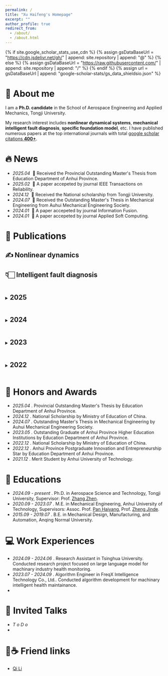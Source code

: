 ```yaml
---
permalink: /
title: "Xu Haifeng's Homepage"
excerpt: ""
author_profile: true
redirect_from: 
  - /about/
  - /about.html
---
```


{% if site.google_scholar_stats_use_cdn %}
{% assign gsDataBaseUrl = "https://cdn.jsdelivr.net/gh/" | append: site.repository | append: "@" %}
{% else %}
{% assign gsDataBaseUrl = "https://raw.githubusercontent.com/" | append: site.repository | append: "/" %}
{% endif %}
{% assign url = gsDataBaseUrl | append: "google-scholar-stats/gs_data_shieldsio.json" %}

<span class='anchor' id='about-me'></span>
# 👋 About me
I am a **Ph.D. candidate‌** in the School of Aerospace Engineering and Applied Mechanics, Tongji University.

My research interest includes **nonlinear dynamical systems**, **mechanical intelligent fault diagnosis**, **specific foundation model**, etc. I have published numerous papers at the top international journals with total <a href='https://scholar.google.com/citations?user=FKjwZekAAAAJ'>google scholar citations <strong><span id='total_cit'>400+</span></strong></a>.

<span class='anchor' id='news'></span>
# 🔥 News
- *2025.04* &nbsp;🎉 Received the Provincial Outstanding Master's Thesis from Education Department of Anhui Province. 
- *2025.02* &nbsp;🎉 A paper accepeted by journal IEEE Transactions on Reliability. 
- *2024.12* &nbsp;🎉 Received the National scholarship from Tongji University.
- *2024.07* &nbsp;🎉 Received the Outstanding Master's Thesis in Mechanical Engineering from Auhui Mechanical Engineering Society.
- *2024.01* &nbsp;🎉 A paper accepeted by journal Information Fusion.
- *2024.01* &nbsp;🎉 A paper accepeted by journal Applied Soft Computing.

<span class='anchor' id='publications'></span>  

# 📝 Publications

## ✍ Nonlinear dynamics

## 👇🏻 Intelligent fault diagnosis

<details>
<summary><h2 style="display: inline-block">2025</h2></summary>
  
<div class='paper-box-text' markdown="1">
Haiyang Pan, **Haifeng Xu**, Jian Cheng, Jinde Zheng, Jinyu Tong. [A Multiclass Graph Embedding Matrix Classification Method for Roller Bearing State Identification Under Limited Sample](https://doi.org/10.1109/TR.2025.3530441), *IEEE Transactions on Reliability*, 2025. *JCR Q2, IF=5*. 
</div>

<div class='paper-box-text' markdown="1">
Qi Li, Lichang Qin, **Haifeng Xu**, Qijian Lin, Zhaoye Qin, Fulei Chu. [Transparent information fusion network: An explainable network for multi-source bearing fault diagnosis via self-organized neural-symbolic nodes](https://doi.org/10.1016/j.aei.2025.103156), *Advanced Engineering Informatics*, 2025. *JCR Q1, IF=8*. 
</div>

</details>

<details>
<summary><h2 style="display: inline-block">2024</h2></summary>
  
<div class='paper-box'>
  <div class='paper-box-image'>
    <div>
      <div class="badge">Inform. Fusion. 2024</div>
      <img src='images/GELRTLM.png' alt="sym" width="90%">
    </div>
  </div>
<div class='paper-box-text' markdown="1">

[Semi-supervised multi-sensor information fusion tailored graph embedded low-rank tensor learning machine under extremely low labeled rate](https://doi.org/10.1016/j.inffus.2023.102222) 
  
Published in *Information Fusion*, *JCR Q1, IF=14.8*. 

**Haifeng Xu**, Xu Wang, Jinfeng Huang, Feibin Zhang, Fulei Chu

- A multi-sensor information fusion method for semi-supervised intelligent diagnosis. Extremely fewer labeled multi-sensor signals fusion features are used for modeling.

**🔥Hot Paper** **🏆Highly Cited Paper** 
</div>
</div>

<div class='paper-box-text' markdown="1">
**Haifeng Xu**, Haiyang Pan, Jinde Zheng, Jinyu Tong, Feibin Zhang, Fulei Chu. [Intelligent fault identification in sample imbalance scenarios using robust low-rank matrix classifier with fuzzy weighting factor](https://doi.org/10.1016/j.asoc.2024.111229), *Applied Soft Computing*, 2024. *JCR Q1, IF=7.2*. 
</div>

</details>
  
<details>
<summary><h2 style="display: inline-block">2023</h2></summary>

<div class='paper-box-text' markdown="1">
Haiyang Pan, **Haifeng Xu**, Jinde Zheng, Haidong Shao, Jinyu Tong. [A Semi-Supervised Matrixized Graph Embedding Machine for Roller Bearing Fault Diagnosis Under Few-Labeled Samples](https://doi.org/10.1109/TII.2023.3265525), *IEEE Transactions on Industrial Informatics*, 2023. *JCR Q1, IF=11.7*. **🏆Highly Cited Paper**
</div>
<div class='paper-box-text' markdown="1">
Haiyang Pan, Li Sheng, **Haifeng Xu**, Jinde Zheng, Jinyu Tong, Qingyun Liu. [Deep stacked pinball transfer matrix machine with its application in roller bearing fault diagnosis](https://doi.org/10.1016/j.engappai.2023.105991), *Engineering Applications of Artificial Intelligence*, 2023. *JCR Q1, IF=7.5*.
</div>

</details>

<details>
<summary><h2 style="display: inline-block">2022</h2></summary>
  
<div class='paper-box-text' markdown="1">
Haiyang Pan, **Haifeng Xu**, Jinde Zheng, Jinyu Tong. [Non-parallel bounded support matrix machine and its application in roller bearing fault diagnosis](https://doi.org/10.1016/j.ins.2022.12.090), *Information Sciences*, 2022, *JCR Q1, IF=8.1*. **🏆Highly Cited Paper**
</div>
<div class='paper-box-text' markdown="1">
Haiyang Pan, **Haifeng Xu**, Jinde Zheng, Jin Su, Jinyu Tong. [Multi-class fuzzy support matrix machine for classification in roller bearing fault diagnosis](https://doi.org/10.1016/j.aei.2021.101445), *Advanced Engineering Informatics*, 2022. *JCR Q1, IF=8*.  **🏆Highly Cited Paper**
</div>
<div class='paper-box-text' markdown="1">
**Haifeng Xu**, Haiyang Pan, Jinde Zheng, Qingyun Liu, Jinyu Tong. [Dynamic penalty adaptive matrix machine for the intelligent detection of unbalanced faults in roller bearing](https://doi.org/10.1016/j.knosys.2022.108779), *Knowledge-Based Systems*, 2022, *JCR Q1, IF=7.2*.
</div>
<div class='paper-box-text' markdown="1">
Haiyang Pan, **Haifeng Xu**, Jinde Zheng, Jinyu Tong, Jian Cheng. [Twin robust matrix machine for intelligent fault identification of outlier samples in roller bearing](https://doi.org/10.1016/j.knosys.2022.109391), 2022, *Knowledge-Based Systems*, *JCR Q1, IF=7.2*.
</div>
<div class='paper-box-text' markdown="1">
Haiyang Pan, **Haifeng Xu**, Jinde Zheng. [A novel symplectic relevance matrix machine method for intelligent fault diagnosis of roller bearing](https://doi.org/10.1016/j.eswa.2021.116400), *Expert Systems with Applications*, 2022. *JCR Q1, IF=7.5*. 
</div>
<div class='paper-box-text' markdown="1">
Haiyang Pan, **Haifeng Xu**, Qingyun Liu, Jinde Zheng, Jinyu Tong. [An intelligent fault diagnosis method based on adaptive maximal margin tensor machine](https://doi.org/10.1016/j.eswa.2021.116400), *Measurement*, 2022. *JCR Q1, IF=5.2*. 
</div>
<div class='paper-box-text' markdown="1">
Haiyang Pan, **Haifeng Xu**, Jinde Zheng, Qingyun Liu, Jinyu Tong. [Cyclic symplectic component decomposition with application in planetary gearbox fault diagnosis](https://doi.org/10.1016/j.mechmachtheory.2022.104792), *Mechanism and Machine Theory*, 2022. *JCR Q1, IF=4.5*.
</div>
<div class='paper-box-text' markdown="1">
Haiyang Pan, Li Sheng, **Haifeng Xu**, Jinyu Tong, Jinde Zheng, Qingyun Liu. [Pinball transfer support matrix machine for roller bearing fault diagnosis under limited annotation data](https://doi.org/10.1016/j.asoc.2022.109209), *Applied Soft Computing*, 2022. *JCR Q1, IF=7.2*. 
</div>
</details>

<span class='anchor' id='honors-and-awards'></span>
# 🥇 Honors and Awards
- *2025.04* . Provincial Outstanding Master's Thesis by Education Department of Anhui Province. 
- *2024.12* . National Scholarship by Ministry of Education of China.
- *2024.07* . Outstanding Master's Thesis in Mechanical Engineering by Auhui Mechanical Engineering Society.
- *2023.05* . Outstanding Graduate of Anhui Province Higher Education Institutions by Education Department of Anhui Province.
- *2022.12* . National Scholarship by Ministry of Education of China.
- *2022.12* . Anhui Province Postgraduate Innovation and Entrepreneurship Star by Education Department of Anhui Province.
- *2021.12* . Merit Student by Anhui University of Technology.

<span class='anchor' id='educations'></span>
# 📖 Educations
- *2024.09 - present* . Ph.D. in Aerospace Science and Technology, Tongji University, Supervisor: Prof. [Zhang Zhen](https://www.researchgate.net/profile/Zhen-Zhang-52).
- *2020.09 - 2023.07* . M.E. in Mechanical Engineering, Anhui University of Technology, Supervisors: Assoc. Prof. [Pan Haiyang](https://www.researchgate.net/profile/Haiyang-Pan), Prof. [Zheng Jinde](https://www.researchgate.net/profile/Zheng-Jinde).
- *2015.09 - 2019.07* . B.E. in Mechanical Design, Manufacturing, and Automation, Anqing Normal University.

<span class='anchor' id='work-experiences'></span>
# 💻 Work Experiences
- *2024.09 - 2024.06* . Research Assistant in Tsinghua University. Conducted research project focused on large language model for machinary industry health monitoring.
- *2023.07 - 2024.09* . Algorithm Engineer in FreqX Intelligence Technology Co., Ltd.. Conducted algorithm development for machinary intelligent health maintainance.
- 
<span class='anchor' id='invited-talks'></span>
# 💬 Invited Talks
- *T o D o*
- 
<span class='anchor' id='friend-links'></span>
# 🤝☕ Friend links
- [Qi Li](http://liq22.github.io)


